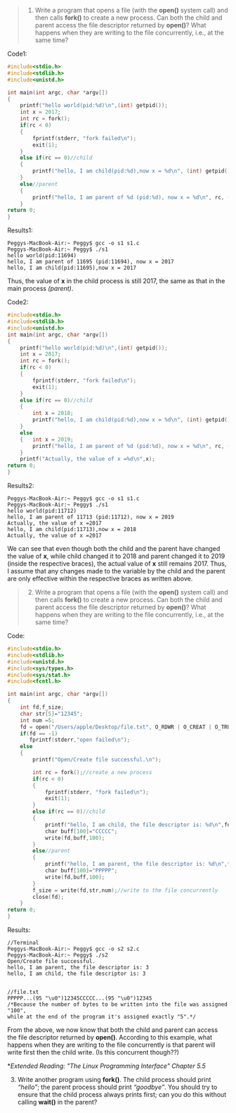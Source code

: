 
>1. Write a program that opens a file (with the **open()** system call) and then calls **fork()** to create a new process. Can both the child and parent access the file descriptor returned by **open()**? What happens when they are writing to the file concurrently, i.e., at the same time?


Code1:
```c
#include<stdio.h>
#include<stdlib.h>
#include<unistd.h>

int main(int argc, char *argv[])
{
    printf("hello world(pid:%d)\n",(int) getpid());
    int x = 2017;
    int rc = fork();
    if(rc < 0)
    {
        fprintf(stderr, "fork failed\n");
        exit(1);
    }
    else if(rc == 0)//child
    {
        printf("hello, I am child(pid:%d),now x = %d\n", (int) getpid(),x);
    }
    else//parent
    {
        printf("hello, I am parent of %d (pid:%d), now x = %d\n", rc, (int) getpid(),x);
    }
return 0;
}
```
Results1:
```
Peggys-MacBook-Air:~ Peggy$ gcc -o s1 s1.c
Peggys-MacBook-Air:~ Peggy$ ./s1
hello world(pid:11694)
hello, I am parent of 11695 (pid:11694), now x = 2017
hello, I am child(pid:11695),now x = 2017
```
Thus, the value of **x** in the child process is still 2017, the same as that in the main process *(parent)*.

Code2:
```c
#include<stdio.h>
#include<stdlib.h>
#include<unistd.h>
int main(int argc, char *argv[])
{
    printf("hello world(pid:%d)\n",(int) getpid());
    int x = 2017;
    int rc = fork();
    if(rc < 0)
    {
        fprintf(stderr, "fork failed\n");
        exit(1);
    }
    else if(rc == 0)//child
    {
        int x = 2018;
        printf("hello, I am child(pid:%d),now x = %d\n", (int) getpid(),x);
    }
    else
    {   int x = 2019;
        printf("hello, I am parent of %d (pid:%d), now x = %d\n", rc, (int) getpid(),x);
    }
    printf("Actually, the value of x =%d\n",x);
return 0;
}

```
Results2:
```
Peggys-MacBook-Air:~ Peggy$ gcc -o s1 s1.c
Peggys-MacBook-Air:~ Peggy$ ./s1
hello world(pid:11712)
hello, I am parent of 11713 (pid:11712), now x = 2019
Actually, the value of x =2017
hello, I am child(pid:11713),now x = 2018
Actually, the value of x =2017
```
We can see that even though both the child and the parent have changed the value of **x**, while child changed it to 2018 and parent changed it to 2019 (inside the respective braces), the actual value of **x** still remains 2017. Thus, I assume that any changes made to the variable by the child and the parent are only effective within the respective braces as written above.

>2. Write a program that opens a file (with the **open()** system call) and then calls **fork()** to create a new process. Can both the child and parent access the file descriptor returned by **open()**? What happens when they are writing to the file concurrently, i.e., at the same time?


Code:
```c
#include<stdio.h>
#include<stdlib.h>
#include<unistd.h>
#include<sys/types.h>
#include<sys/stat.h>
#include<fcntl.h>

int main(int argc, char *argv[])
{
    int fd,f_size;
    char str[5]="12345";
    int num =5;
    fd = open("/Users/apple/Desktop/file.txt", O_RDWR | O_CREAT | O_TRUNC, S_IRUSR | S_IWUSR);
    if(fd == -1)
       fprintf(stderr,"open failed\n");
    else
    {
        printf("Open/Create file successful.\n");

        int rc = fork();//create a new process
        if(rc < 0)
        {
            fprintf(stderr, "fork failed\n");
            exit(1);
        }
        else if(rc == 0)//child
        {
            printf("hello, I am child, the file descriptor is: %d\n",fd);//child tried to access fd
            char buff[100]="CCCCC";
            write(fd,buff,100);
        }
        else//parent
        {
            printf("hello, I am parent, the file descriptor is: %d\n",fd);//parent tried to access fd
            char buff[100]="PPPPP";
            write(fd,buff,100);
        }
        f_size = write(fd,str,num);//write to the file concurrently
        close(fd);
    }
return 0;
}

```
Results:
```
//Terminal
Peggys-MacBook-Air:~ Peggy$ gcc -o s2 s2.c
Peggys-MacBook-Air:~ Peggy$ ./s2
Open/Create file successful.
hello, I am parent, the file descriptor is: 3
hello, I am child, the file descriptor is: 3


//file.txt
PPPPP...(95 "\u0")12345CCCCC...(95 "\u0")12345  
/*Because the number of bytes to be written into the file was assigned "100", 
while at the end of the program it's assigned exactly "5".*/
```
From the above, we now know that both the child and parent can access the file descriptor returned by **open()**.
According to this example, what happens when they are writing to the file concurrently is that parent will write first then the child write. (Is this concurrent though??)

**Extended Reading: "The Linux Programming Interface" Chapter 5.5*

3. Write another program using **fork()**. The child process should print *“hello”*; the parent process should print *“goodbye”*. You should try to ensure that the child process always prints first; can you do this without calling **wait()** in the parent?
